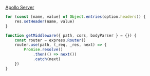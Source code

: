 [Apollo Server](https://github.com/apollographql/apollo-server/blob/main/packages/apollo-server-express/src/ApolloServer.ts)

```javascript
for (const [name, value] of Object.entries(option.headers)) {
	res.setHeader(name, value)
}

function getMiddleware({ path, cors, bodyParser } = {}) {
	const router = express.Router()
	router.use(path, (_req, _res, next) => {
		Promise.resolve()
			.then(() => next())
			.catch(next)
	})
}
```